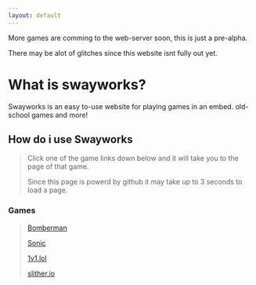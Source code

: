 ```yaml
---
layout: default
---
```


More games are comming to the web-server soon, this is just a pre-alpha.

There may be alot of glitches since this website isnt fully out yet.

# What is swayworks?

Swayworks is an easy to-use website for playing games in an embed. old-school games and more!

## How do i use Swayworks

> Click one of the game links down below and it will take you to the page of that game.
>
> Since this page is powerd by github it may take up to 3 seconds to load a page.

### Games

> [Bomberman](./bomberman.html)
>
> [Sonic](./sonic.html)
> 
> [1v1.lol](./1v1.lol.html)
>
> [slither.io](./slither.io.html)
